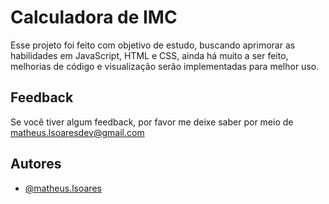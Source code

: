 
# Calculadora de IMC

Esse projeto foi feito com objetivo de estudo, buscando aprimorar as habilidades em JavaScript, HTML e CSS, ainda há muito a ser feito, melhorias de código e visualização serão implementadas para melhor uso.


## Feedback

Se você tiver algum feedback, por favor me deixe saber por meio de matheus.lsoaresdev@gmail.com


## Autores

- [@matheus.lsoares](https://www.github.com/matheuslsoares)


